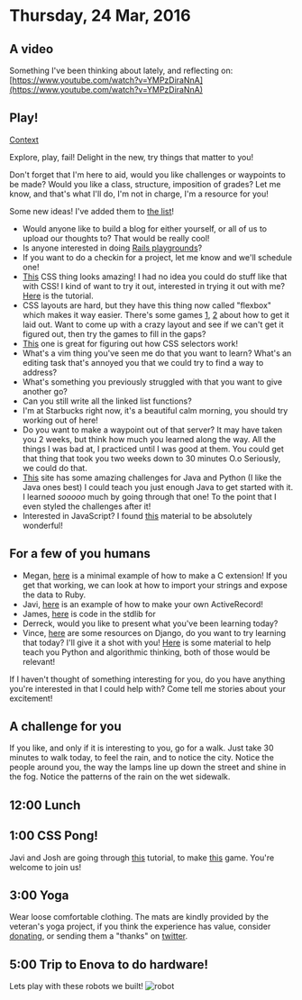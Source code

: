 Thursday, 24 Mar, 2016
======================

A video
-------

Something I've been thinking about lately, and reflecting on: [https://www.youtube.com/watch?v=YMPzDiraNnA](https://www.youtube.com/watch?v=YMPzDiraNnA)

Play!
-----

[Context](https://vimeo.com/160152647)

Explore, play, fail! Delight in the new,
try things that matter to you!

Don't forget that I'm here to aid,
would you like challenges or waypoints to be made?
Would you like a class, structure, imposition of grades?
Let me know, and that's what I'll do,
I'm not in charge, I'm a resource for you!

Some new ideas! I've added them to [the list](https://github.com/CodePlatoon/curriculum/blob/master/phase2/dreaming_of_the_future.md)!

* Would anyone like to build a blog for either yourself, or all of us to upload our thoughts to?
  That would be really cool!
* Is anyone interested in doing [Rails playgrounds](https://github.com/JoshCheek/playgrounds)?
* If you want to do a checkin for a project, let me know and we'll schedule one!
* [This](http://codepen.io/alexmwalker/pen/paHcG) CSS thing looks amazing!
  I had no idea you could do stuff like that with CSS!
  I kind of want to try it out, interested in trying it out with me?
  [Here](http://www.sitepoint.com/css3-pong-insane-things-to-do-with-css/) is the tutorial.
* CSS layouts are hard, but they have this thing now called "flexbox" which makes it way easier.
  There's some games
  [1](http://www.flexboxdefense.com/),
  [2](http://flexboxfroggy.com/)
  about how to get it laid out.
  Want to come up with a crazy layout and see if we can't get it figured out, then try the games to fill in the gaps?
* [This](http://flukeout.github.io/) one is great for figuring out how CSS selectors work!
* What's a vim thing you've seen me do that you want to learn?
  What's an editing task that's annoyed you that we could try to find a way to address?
* What's something you previously struggled with that you want to give another go?
* Can you still write all the linked list functions?
* I'm at Starbucks right now, it's a beautiful calm morning, you should try working out of here!
* Do you want to make a waypoint out of that server? It may have taken you 2 weeks, but think how much you learned along the way.
  All the things I was bad at, I practiced until I was good at them.
  You could get that thing that took you two weeks down to 30 minutes O.o
  Seriously, we could do that.
* [This](http://codingbat.com/) site has some amazing challenges for Java and Python (I like the Java ones best)
  I could teach you just enough Java to get started with it.
  I learned *sooooo* much by going through that one!
  To the point that I even styled the challenges after it!
* Interested in JavaScript? I found [this](https://github.com/mdn/advanced-js-fundamentals-ck/)
  material to be absolutely wonderful!


For a few of you humans
-----------------------

* Megan, [here](https://gist.github.com/JoshCheek/4574453) is a minimal example of how to make a C extension!
  If you get that working, we can look at how to import your strings and expose the data to Ruby.
* Javi, [here](https://gist.github.com/JoshCheek/1bf40c3e44f3347295d5) is an example of how to make your own ActiveRecord!
* James, [here](http://www.rubydoc.info/stdlib/net/Net/FTP) is code in the stdlib for
* Derreck, would you like to present what you've been learning today?
* Vince, [here](https://www.djangoproject.com/start/) are some resources on Django,
  do you want to try learning that today? I'll give it a shot with you!
  [Here](http://codingbat.com/python) is some material to help teach you Python and algorithmic thinking,
  both of those would be relevant!

If I haven't thought of something interesting for you,
do you have anything you're interested in that I could help with?
Come tell me stories about your excitement!


A challenge for you
-------------------

If you like, and only if it is interesting to you, go for a walk.
Just take 30 minutes to walk today, to feel the rain, and to notice the city.
Notice the people around you, the way the lamps line up down the street and shine in the fog.
Notice the patterns of the rain on the wet sidewalk.


12:00 Lunch
-----------

1:00 CSS Pong!
--------------

Javi and Josh are going through [this](http://www.sitepoint.com/css3-pong-insane-things-to-do-with-css/)
tutorial, to make [this](http://codepen.io/alexmwalker/pen/paHcG) game.
You're welcome to join us!


3:00 Yoga
---------

Wear loose comfortable clothing.
The mats are kindly provided by the veteran's yoga project,
if you think the experience has value, consider [donating](http://www.veteransyogaproject.org/donate.html),
or sending them a "thanks" on [twitter](https://twitter.com/veteransyoga).


5:00 Trip to Enova to do hardware!
----------------------------------

Lets play with these robots we built!
![robot](https://s3.amazonaws.com/josh.cheek/images/scratch/robot.jpg)
